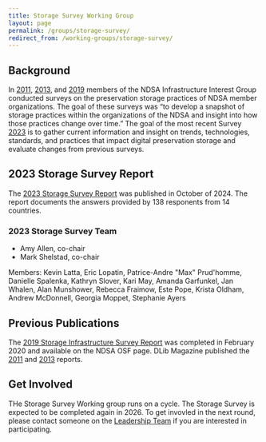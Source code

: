 ```yaml
---
title: Storage Survey Working Group
layout: page
permalink: /groups/storage-survey/
redirect_from: /working-groups/storage-survey/
---
```


## Background
In [2011](http://www.dlib.org/dlib/may13/altman/05altman.html), [2013](http://www.dlib.org/dlib/july17/gallinger/07gallinger.html), and [2019](https://osf.io/uwsg7/) members of the NDSA Infrastructure Interest Group conducted surveys on the preservation storage practices of NDSA member organizations. The goal of these surveys was “to develop a snapshot of storage practices within the organizations of the NDSA and insight into how those practices change over time.”  The goal of the most recent Survey [2023](https://osf.io/9qp4w/) is to gather current information and insight on trends, technologies, standards, and practices that impact digital preservation storage and evaluate changes from previous surveys.  

## 2023 Storage Survey Report  
The [2023 Storage Survey Report](https://osf.io/9qp4w/) was published in October of 2024.  The report documents the answers provided by 138 responents from 14 countries.   


### 2023 Storage Survey Team
- Amy Allen, co-chair
- Mark Shelstad, co-chair

Members: Kevin Latta, Eric Lopatin, Patrice-Andre "Max" Prud'homme, Danielle Spalenka, Kathryn Slover, Kari May, Amanda Garfunkel, Jan Whalen, Alan Munshower, Rebecca Fraimow, Este Pope, Krista Oldham, Andrew McDonnell, Georgia Moppet, Stephanie Ayers 

## Previous Publications
The [2019 Storage Infrastructure Survey Report](https://osf.io/uwsg7/) was completed in February 2020 and available on the NDSA OSF page. DLib Magazine published the [2011](http://www.dlib.org/dlib/may13/altman/05altman.html) and [2013](http://www.dlib.org/dlib/july17/gallinger/07gallinger.html) reports. 


## Get Involved
THe Storage Survey Working group runs on a cycle.  The Storage Survey is expected to be completed again in 2026. To get invovled in the next round, please contact someone on the [Leadership Team](https://ndsa.org/about/leadership/) if you are interested in participating.

<!--### 2019 Storage Survey Team
- Laura Alagna, Chair, Northwestern University
- Annalise Berdini, Princeton University
- Sarah Dorpinghaus, University of Kentucky
- Adriane Hanson, University of Georgia
- Carol Kussmann, University of Minnesota
- Carol Mandel, New York University
- Jane Mandelbaum, Library of Congress
- Harish Maringanti, University of Utah
- David Mathews, Isabella Stewart Gardner Museum
- Krista Oldham, Haverford College
- Leah Prescott, Georgetown University Law Library
- Nathan Tallman, Penn State University
- Paige Walker, Boston College-->
